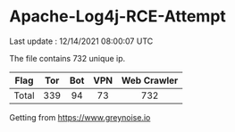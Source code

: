
# Apache-Log4j-RCE-Attempt

Last update : 12/14/2021 08:00:07 UTC

The file contains 732 unique ip.

| Flag | Tor | Bot | VPN | Web Crawler|
| :---:   | :-: | :-: | :-: | :-: |
| Total | 339 | 94 | 73 | 732 |

Getting from https://www.greynoise.io